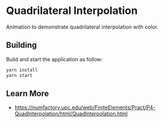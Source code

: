 # Quadrilateral Interpolation

Animation to demonstrate quadrilateral interpolation with color.

## Building

Build and start the application as follow:

```bash
yarn install
yarn start
```

## Learn More

* https://numfactory.upc.edu/web/FiniteElements/Pract/P4-QuadInterpolation/html/QuadInterpolation.html

